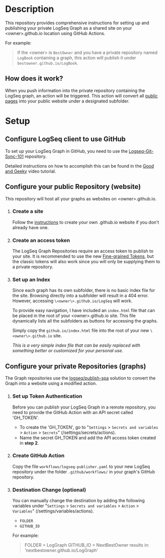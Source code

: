 # Description

This repository provides comprehensive instructions for setting up and publishing your private LogSeq Graph as a shared site on your \<owner\>.github.io location using GitHub Actions.

For example:
> If the \<owner\> is `BestOwner` and you have a private repository named `LogBook` containing a graph, this action will publish it under `bestowner.github.io/LogBook`.

## How does it work?

When you push information into the private repository containing the LogSeq graph, an action will be triggered. This action will convert all [public pages](https://docs.logseq.com/#/page/publishing%20(desktop%20app%20only)?anchor=ls-block-650b2586-475f-42d2-9473-5553f6901713) into your public website under a designated subfolder.

# Setup

## Configure LogSeq client to use GitHub
To set up your LogSeq Graph in GitHub, you need to use the [Logseq-Git-Sync-101](https://github.com/CharlesChiuGit/Logseq-Git-Sync-101) repository.

Detailed instructions on how to accomplish this can be found in the [Good and Geeky](https://www.youtube.com/watch?v=c2HrdSOoVD8&t=1s) video tutorial.

## Configure your public Repository (website)

This repository will host all your graphs as websites on \<owner\>.github.io.

1. ### Create a site
   Follow the [instructions](https://docs.github.com/en/pages/quickstart) to create your own .github.io website if you don't already have one.

2. ### Create an access token
   The LogSeq Graph Repositories require an access token to publish to your site. It is recommended to use the new [Fine-grained Tokens](https://docs.github.com/en/authentication/keeping-your-account-and-data-secure/managing-your-personal-access-tokens), but the classic tokens will also work since you will only be supplying them to a private repository.

3. ### Set up an Index
   Since each graph has its own subfolder, there is no basic index file for the site. Browsing directly into a subfolder will result in a 404 error. However, accessing `\<owner\>.github.io/LogSeq` will work.

   To provide easy navigation, I have included an `index.html` file that can be placed in the root of your \<owner\>.github.io site. This file dynamically lists all the subfolders as buttons for accessing the graphs.

   Simply copy the `github.io/index.html` file into the root of your new `\<owner\>.github.io` site.

   *This is a very simple index file that can be easily replaced with something better or customized for your personal use.*

## Configure your private Repositories (graphs)

The Graph repositories use the [logseq/publish-spa](https://github.com/logseq/publish-spa) solution to convert the Graph into a website using a modified action.

1. ### Set up Token Authentication
   Before you can publish your LogSeq Graph in a remote repository, you need to provide the GitHub Action with an API secret called 'GH_TOKEN'.
   - To create the 'GH_TOKEN', go to "`Settings` > `Secrets and variables` > `Action` > `Secrets`" (/settings/secrets/actions).
   - Name the secret GH_TOKEN and add the API access token created in **step 2**.

2. ### Create GitHub Action
   Copy the file `workflows/logseq-publisher.yaml` to your new LogSeq repository under the folder `.github/workflows/` in your graph's GitHub repository.

3. ### Destination Change (optional)
   You can manually change the destination by adding the following variables under "`Settings` > `Secrets and variables` > `Action` > `Variables`" (/settings/variables/actions).
   - `FOLDER`
   - `GITHUB_IO`

   For example:
   > FOLDER = LogGraph
   > GITHUB_IO = NextBestOwner
   > results in: 'nextbestowner.github.io/LogGraph'